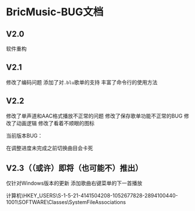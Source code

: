 # BricMusic-BUG文档

## V2.0

软件重构

## V2.1

修改了编码问题
添加了对`.blu`歌单的支持
丰富了命令行的使用方法

## V2.2

修改了单声道和AAC格式播放不正常的问题
修改了保存歌单功能不正常的BUG
修改了动画逻辑
修改了看着不顺眼的图标

当前版本BUG：

在调整进度未完成之前切换曲目会卡死

## V2.3（（或许）即将（也可能不）推出）

仅针对Windows版本的更新
添加歌曲右键菜单的下一首播放

计算机\HKEY_USERS\S-1-5-21-4141504208-1052677828-2894100440-1001\SOFTWARE\Classes\SystemFileAssociations

